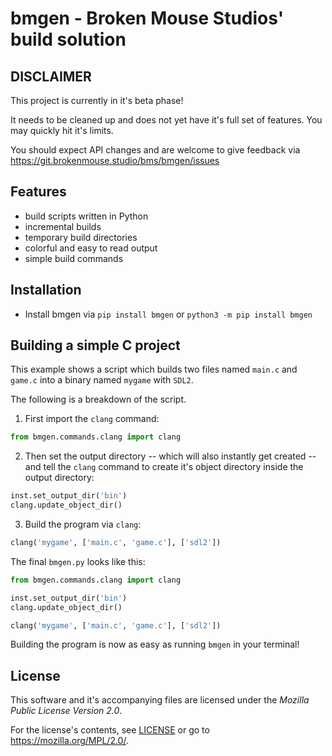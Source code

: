 # bmgen - Broken Mouse Studios' build solution

## DISCLAIMER
This project is currently in it's beta phase!

It needs to be cleaned up and does not yet have it's full set of features. You may quickly hit it's limits.

You should expect API changes and are welcome to give feedback via https://git.brokenmouse.studio/bms/bmgen/issues

## Features
- build scripts written in Python
- incremental builds
- temporary build directories
- colorful and easy to read output
- simple build commands

## Installation
- Install bmgen via `pip install bmgen` or `python3 -m pip install bmgen`

## Building a simple C project
This example shows a script which builds two files named `main.c` and `game.c` into a binary named `mygame` with `SDL2`.

The following is a breakdown of the script.

1. First import the `clang` command:
```python
from bmgen.commands.clang import clang
```
2. Then set the output directory -- which will also instantly get created -- and tell the `clang` command to create it's object directory inside the output directory:
```python
inst.set_output_dir('bin')
clang.update_object_dir()
```
3. Build the program via `clang`:
```python
clang('mygame', ['main.c', 'game.c'], ['sdl2'])
```

The final `bmgen.py` looks like this:
```python
from bmgen.commands.clang import clang

inst.set_output_dir('bin')
clang.update_object_dir()

clang('mygame', ['main.c', 'game.c'], ['sdl2'])
```

Building the program is now as easy as running `bmgen` in your terminal!

## License
This software and it's accompanying files are licensed under the *Mozilla Public License Version 2.0*.

For the license's contents, see [LICENSE](LICENSE) or go to https://mozilla.org/MPL/2.0/.
